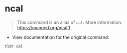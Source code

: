 # ncal

> This command is an alias of `cal`.
> More information: <https://manned.org/ncal.1>.

- View documentation for the original command:

`tldr cal`
